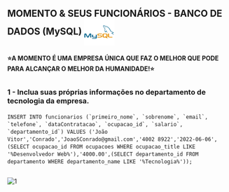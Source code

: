 ## MOMENTO & SEUS FUNCIONÁRIOS - BANCO DE DADOS (MySQL)  <img align="center" height="60" width="70" src="https://raw.githubusercontent.com/devicons/devicon/master/icons/mysql/mysql-original-wordmark.svg">

<h4> ⭐A MOMENTO É UMA EMPRESA ÚNICA QUE FAZ O MELHOR QUE PODE PARA ALCANÇAR O MELHOR DA HUMANIDADE!⭐</h4>

##

<h3> 1 - Inclua suas próprias informações no departamento de tecnologia da empresa. </h3>
<code>INSERT INTO funcionarios (`primeiro_nome`, `sobrenome`, `email`, `telefone`, `dataContratacao`, `ocupacao_id`, `salario`, `departamento_id`) VALUES ('João Vitor','Conrado','JoaoSConrado@gmail.com','4002 8922','2022-06-06',(SELECT ocupacao_id FROM ocupacoes WHERE ocupacao_title LIKE '%Desenvolvedor Web%'),'4000.00',(SELECT departamento_id FROM departamento WHERE departamento_name LIKE '%Tecnologia%')); </code>

##
![1](https://user-images.githubusercontent.com/99970376/172224607-0945e709-9104-45bd-bf7d-0f4b4f4b3a30.PNG)
##

